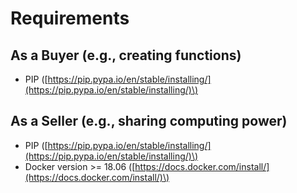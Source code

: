 # Requirements

## As a Buyer \(e.g., creating functions\)

* PIP \([https://pip.pypa.io/en/stable/installing/](https://pip.pypa.io/en/stable/installing/)\)

## As a Seller \(e.g., sharing computing power\)

* PIP \([https://pip.pypa.io/en/stable/installing/](https://pip.pypa.io/en/stable/installing/)\)
* Docker version &gt;= 18.06 \([https://docs.docker.com/install/](https://docs.docker.com/install/)\)




